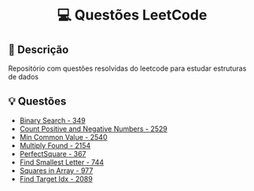 <h1 align="center">
  <p> 💻 Questões LeetCode </p>
</h1>

## 📝 Descrição

Repositório com questões resolvidas do leetcode para estudar estruturas de dados

## 💡 Questões

- [Binary Search - 349](sorting/BinarySearch.java)
- [Count Positive and Negative Numbers - 2529](sorting/CountPosNeg.java)
- [Min Common Value - 2540](sorting/MinCommonValue.java)
- [Multiply Found - 2154](sorting/MultiplyFound.java)
- [PerfectSquare - 367](sorting/PerfectSquare.java)
- [Find Smallest Letter - 744](sorting/SmallestLetter.java)
- [Squares in Array - 977](sorting/SquaresArray.java)
- [Find Target Idx - 2089](sorting/TargetIdx.java)
